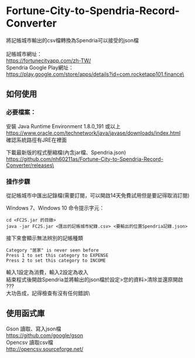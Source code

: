 # Fortune-City-to-Spendria-Record-Converter
將記帳城市輸出的csv檔轉換為Spendria可以接受的json檔\
\
記帳城市網址：\
https://fortunecityapp.com/zh-TW/ \
Spendria Google Play網址：\
https://play.google.com/store/apps/details?id=com.rocketapp101.finance\


## 如何使用

### 必要檔案：

安裝 Java Runtime Environment 1.8.0_191 或以上\
https://www.oracle.com/technetwork/java/javase/downloads/index.html \
確認系統路徑有JRE在裡面

下載最新版的程式壓縮檔(內含jar檔、Spendria.json)\
https://github.com/nh60211as/Fortune-City-to-Spendria-Record-Converter/releases\

### 操作步驟
從記帳城市中匯出記錄檔(需要訂閱，可以開啟14天免費試用但是要記得取消訂閱)

Windows 7、Windows 10 命令提示字元：
```
cd <FC2S.jar 的目錄>
java -jar FC2S.jar <匯出的記帳城市紀錄.csv> <要輸出的位置Spendria記錄.json>
```
接下來會顯示無法辨別的記帳種類
```
Category "居家" is never seen before
Press 1 to set this category to EXPENSE
Press 2 to set this category to INCOME
```
輸入1設定為消費，輸入2設定為收入\
結束程式後開啟Spendria並將輸出的json檔於設定>您的資料>清除並還原開啟\
???\
大功告成，記得檢查有沒有任何錯誤\


## 使用函式庫
Gson 讀取、寫入json檔\
https://github.com/google/gson \
Opencsv 讀取csv檔\
http://opencsv.sourceforge.net/
